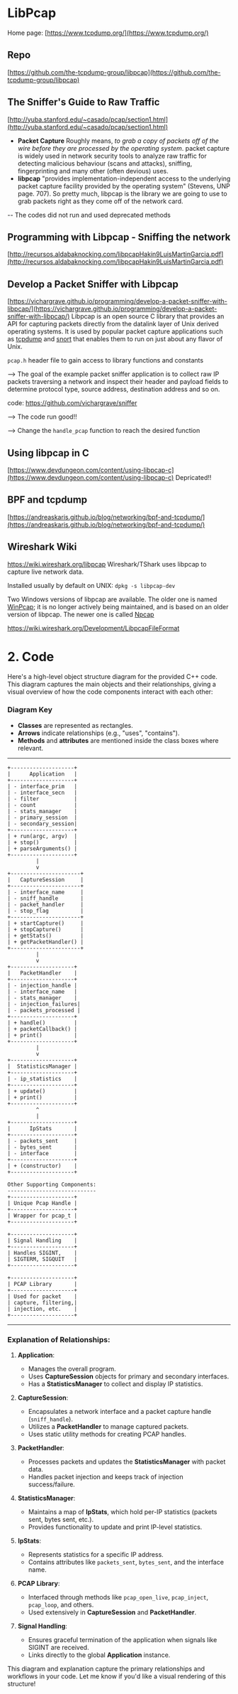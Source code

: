 # LibPcap
Home page: [https://www.tcpdump.org/](https://www.tcpdump.org/)


## Repo
[https://github.com/the-tcpdump-group/libpcap](https://github.com/the-tcpdump-group/libpcap)

## The Sniffer's Guide to Raw Traffic
[http://yuba.stanford.edu/~casado/pcap/section1.html](http://yuba.stanford.edu/~casado/pcap/section1.html)
- **Packet Capture** Roughly means, _to grab a copy of packets off of the wire before they are processed by the operating system_. packet capture is widely used in network security tools to analyze raw traffic for detecting malicious behaviour (scans and attacks), sniffing, fingerprinting and many other (often devious) uses.
- **libpcap** "provides implementation-independent access to the underlying packet capture facility provided by the operating system" (Stevens, UNP page. 707). So pretty much, libpcap is the library we are going to use to grab packets right as they come off of the network card.

-- The codes did not run and used deprecated methods


## Programming with Libpcap   - Sniffing the network
[http://recursos.aldabaknocking.com/libpcapHakin9LuisMartinGarcia.pdf](http://recursos.aldabaknocking.com/libpcapHakin9LuisMartinGarcia.pdf)


## Develop a Packet Sniffer with Libpcap
[https://vichargrave.github.io/programming/develop-a-packet-sniffer-with-libpcap/](https://vichargrave.github.io/programming/develop-a-packet-sniffer-with-libpcap/)
Libpcap is an open source C library that provides an API for capturing packets directly from the datalink layer of Unix derived operating systems. It is used by popular packet capture applications such as [tcpdump](https://www.tcpdump.org) and [snort](https://www.snort.org) that enables them to run on just about any flavor of Unix.

`pcap.h` header file to gain access to library functions and constants  


--> The goal of the example packet sniffer application is to collect raw IP packets traversing a network and inspect their header and payload fields to determine protocol type, source address, destination address and so on.


code: https://github.com/vichargrave/sniffer

--> The code run good!!

--> Change the `handle_pcap` function to reach the desired function

## Using libpcap in C
[https://www.devdungeon.com/content/using-libpcap-c](https://www.devdungeon.com/content/using-libpcap-c)
Depricated!!


## BPF and tcpdump
[https://andreaskaris.github.io/blog/networking/bpf-and-tcpdump/](https://andreaskaris.github.io/blog/networking/bpf-and-tcpdump/)

## Wireshark Wiki
https://wiki.wireshark.org/libpcap
Wireshark/TShark uses libpcap to capture live network data.

Installed usually by default on UNIX: `dpkg -s libpcap-dev`

Two Windows versions of libpcap are available. The older one is named [WinPcap](https://wiki.wireshark.org/WinPcap); it is no longer actively being maintained, and is based on an older version of libpcap. The newer one is called [Npcap](https://nmap.org/npcap/)

https://wiki.wireshark.org/Development/LibpcapFileFormat

# 2. Code
Here's a high-level object structure diagram for the provided C++ code. This diagram captures the main objects and their relationships, giving a visual overview of how the code components interact with each other:

### Diagram Key
- **Classes** are represented as rectangles.
- **Arrows** indicate relationships (e.g., "uses", "contains").
- **Methods** and **attributes** are mentioned inside the class boxes where relevant.

---

```plaintext
+--------------------+
|      Application   |
+--------------------+
| - interface_prim   |
| - interface_secn   |
| - filter           |
| - count            |
| - stats_manager    |
| - primary_session  |
| - secondary_session|
+--------------------+
| + run(argc, argv)  |
| + stop()           |
| + parseArguments() |
+--------------------+
         |
         v
+----------------------+
|   CaptureSession     |
+----------------------+
| - interface_name     |
| - sniff_handle       |
| - packet_handler     |
| - stop_flag          |
+----------------------+
| + startCapture()     |
| + stopCapture()      |
| + getStats()         |
| + getPacketHandler() |
+----------------------+
         |
         v
+--------------------+
|   PacketHandler    |
+--------------------+
| - injection_handle |
| - interface_name   |
| - stats_manager    |
| - injection_failures|
| - packets_processed |
+--------------------+
| + handle()         |
| + packetCallback() |
| + print()          |
+--------------------+
         |
         v
+--------------------+
|  StatisticsManager |
+--------------------+
| - ip_statistics    |
+--------------------+
| + update()         |
| + print()          |
+--------------------+
         ^
         |
+--------------------+
|      IpStats       |
+--------------------+
| - packets_sent     |
| - bytes_sent       |
| - interface        |
+--------------------+
| + (constructor)    |
+--------------------+

Other Supporting Components:
----------------------------
+--------------------+
| Unique Pcap Handle |
+--------------------+
| Wrapper for pcap_t |
+--------------------+

+--------------------+
| Signal Handling    |
+--------------------+
| Handles SIGINT,    |
| SIGTERM, SIGQUIT   |
+--------------------+

+--------------------+
| PCAP Library       |
+--------------------+
| Used for packet    |
| capture, filtering,|
| injection, etc.    |
+--------------------+
```

---

### Explanation of Relationships:
1. **Application**:
   - Manages the overall program.
   - Uses **CaptureSession** objects for primary and secondary interfaces.
   - Has a **StatisticsManager** to collect and display IP statistics.

2. **CaptureSession**:
   - Encapsulates a network interface and a packet capture handle (`sniff_handle`).
   - Utilizes a **PacketHandler** to manage captured packets.
   - Uses static utility methods for creating PCAP handles.

3. **PacketHandler**:
   - Processes packets and updates the **StatisticsManager** with packet data.
   - Handles packet injection and keeps track of injection success/failure.

4. **StatisticsManager**:
   - Maintains a map of **IpStats**, which hold per-IP statistics (packets sent, bytes sent, etc.).
   - Provides functionality to update and print IP-level statistics.

5. **IpStats**:
   - Represents statistics for a specific IP address.
   - Contains attributes like `packets_sent`, `bytes_sent`, and the interface name.

6. **PCAP Library**:
   - Interfaced through methods like `pcap_open_live`, `pcap_inject`, `pcap_loop`, and others.
   - Used extensively in **CaptureSession** and **PacketHandler**.

7. **Signal Handling**:
   - Ensures graceful termination of the application when signals like SIGINT are received.
   - Links directly to the global **Application** instance.

This diagram and explanation capture the primary relationships and workflows in your code. Let me know if you'd like a visual rendering of this structure!


